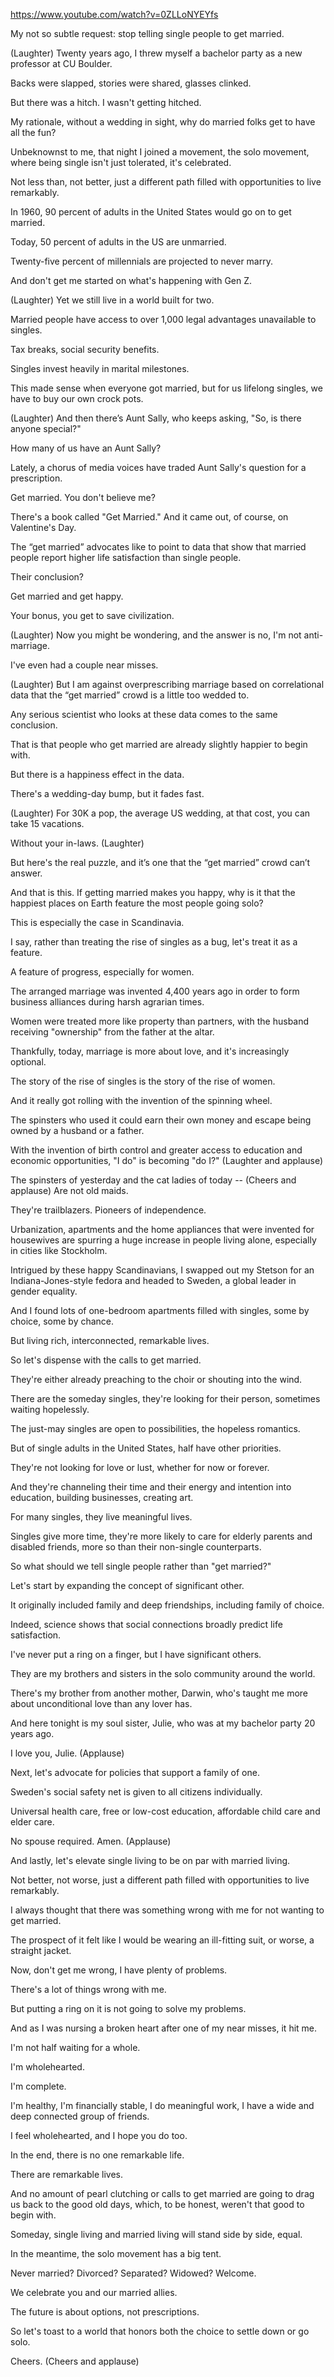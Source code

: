 https://www.youtube.com/watch?v=0ZLLoNYEYfs

My not so subtle request: stop telling single people to get married.

(Laughter)
Twenty years ago, I threw myself a bachelor party as a new professor at CU Boulder.

Backs were slapped, stories were shared, glasses clinked.

But there was a hitch. I wasn't getting hitched.

My rationale, without a wedding in sight, why do married folks get to have all the fun?

Unbeknownst to me, that night I joined a movement, the solo movement, where being single isn't just tolerated, it's celebrated.

Not less than, not better, just a different path filled with opportunities to live remarkably.

In 1960, 90 percent of adults in the United States would go on to get married.

Today, 50 percent of adults in the US are unmarried.

Twenty-five percent of millennials are projected to never marry.

And don't get me started on what's happening with Gen Z.

(Laughter)
Yet we still live in a world built for two.

Married people have access to over 1,000 legal advantages unavailable to singles.

Tax breaks, social security benefits.

Singles invest heavily in marital milestones.

This made sense when everyone got married, but for us lifelong singles, we have to buy our own crock pots.

(Laughter)
And then there’s Aunt Sally, who keeps asking, "So, is there anyone special?"

How many of us have an Aunt Sally?

Lately, a chorus of media voices have traded Aunt Sally's question for a prescription.

Get married. You don't believe me?

There's a book called "Get Married." And it came out, of course, on Valentine's Day.

The “get married” advocates like to point to data that show that married people report higher life satisfaction than single people.

Their conclusion?

Get married and get happy.

Your bonus, you get to save civilization.

(Laughter)
Now you might be wondering, and the answer is no, I'm not anti-marriage.

I've even had a couple near misses.

(Laughter)
But I am against overprescribing marriage based on correlational data that the “get married” crowd is a little too wedded to.

Any serious scientist who looks at these data comes to the same conclusion.

That is that people who get married are already slightly happier to begin with.

But there is a happiness effect in the data.

There's a wedding-day bump, but it fades fast.

(Laughter)
For 30K a pop, the average US wedding, at that cost, you can take 15 vacations.

Without your in-laws.
(Laughter)

But here's the real puzzle, and it’s one that the “get married” crowd can’t answer.

And that is this. If getting married makes you happy, why is it that the happiest places on Earth feature the most people going solo?

This is especially the case in Scandinavia.

I say, rather than treating the rise of singles as a bug, let's treat it as a feature.

A feature of progress, especially for women.

The arranged marriage was invented 4,400 years ago in order to form business alliances during harsh agrarian times.

Women were treated more like property than partners, with the husband receiving "ownership" from the father at the altar.

Thankfully, today, marriage is more about love, and it's increasingly optional.

The story of the rise of singles is the story of the rise of women.

And it really got rolling with the invention of the spinning wheel.

The spinsters who used it could earn their own money and escape being owned by a husband or a father.

With the invention of birth control and greater access to education and economic opportunities, "I 
do" is becoming "do I?"
(Laughter and applause)

The spinsters of yesterday and the cat ladies of today -- 
(Cheers and applause)
Are not old maids.

They're trailblazers. Pioneers of independence.

Urbanization, apartments and the home appliances that were invented for housewives are spurring a huge increase in people living alone, especially in cities like Stockholm. 

Intrigued by these happy Scandinavians, I swapped out my Stetson for an Indiana-Jones-style fedora and headed to Sweden, a global leader in gender equality.

And I found lots of one-bedroom apartments filled with singles, some by choice, some by chance.

But living rich, interconnected, remarkable lives.

So let's dispense with the calls to get married.

They're either already preaching to the choir or shouting into the wind.

There are the someday singles, they're looking for their person, sometimes waiting hopelessly.

The just-may singles are open to possibilities, the hopeless romantics.

But of single adults in the United States, half have other priorities.

They're not looking for love or lust, whether for now or forever.

And they're channeling their time and their energy and intention into education, building businesses, creating art.

For many singles, they live meaningful lives.

Singles give more time, they're more likely to care for elderly parents and disabled friends, more so than their non-single counterparts.

So what should we tell single people rather than "get married?"

Let's start by expanding the concept of significant other.

It originally included family and deep friendships, including family of choice.

Indeed, science shows that social connections broadly predict life satisfaction.

I've never put a ring on a finger, but I have significant others.

They are my brothers and sisters in the solo community around the world.

There's my brother from another mother, Darwin, who's taught me more about unconditional love than any lover has. 

And here tonight is my soul sister, Julie, who was at my bachelor party 20 years ago.

I love you, Julie.
(Applause)

Next, let's advocate for policies that support a family of one.

Sweden's social safety net is given to all citizens individually.

Universal health care, free or low-cost education, affordable child care and elder care.

No spouse required.
Amen.
(Applause)

And lastly, let's elevate single living to be on par with married living.

Not better, not worse, just a different path filled with opportunities to live remarkably.

I always thought that there was something wrong with me for not wanting to get married.

The prospect of it felt like I would be wearing an ill-fitting suit, or worse, a straight jacket.

Now, don't get me wrong, I have plenty of problems.

There's a lot of things wrong with me.

But putting a ring on it is not going to solve my problems.

And as I was nursing a broken heart after one of my near misses, it hit me.

I'm not half waiting for a whole.

I'm wholehearted.

I'm complete.

I'm healthy, I'm financially stable, I do meaningful work, I have a wide and deep connected group of friends.

I feel wholehearted, and I hope you do too.

In the end, there is no one remarkable life.

There are remarkable lives.

And no amount of pearl clutching or calls to get married are going to drag us back to the good old days, which, to be honest, weren't that good to begin with.

Someday, single living and married living will stand side by side, equal.

In the meantime, the solo movement has a big tent.

Never married? Divorced? Separated? Widowed? Welcome.

We celebrate you and our married allies.

The future is about options, not prescriptions.

So let's toast to a world that honors both the choice to settle down or go solo.

Cheers.
(Cheers and applause)